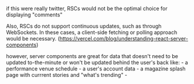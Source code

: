 

if this were really twitter, RSCs would not be the optimal choice for displaying "comments"

Also, RSCs do not support continuous updates, such as through WebSockets. In these cases, a client-side fetching or polling approach would be necessary. (https://vercel.com/blog/understanding-react-server-components)

however, server components are great for data that doesn't need to be updated to-the-minute or won't be updated behind the user's back
    like:
        - a performance venue schedule
        - a user's account data
        - a magazine splash page with currrent stories and "what's trending"
        - 

